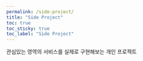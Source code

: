 ```yaml
---
permalink: /side-project/
title: "Side Project"
toc: true
toc_sticky: true
toc_label: "Side Project"
---
```


관심있는 영역의 서비스를 실제로 구현해보는 개인 프로젝트
